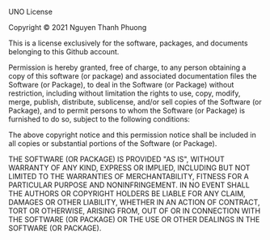 UNO License

Copyright © 2021 Nguyen Thanh Phuong

This is a license exclusively for the software, packages, and documents belonging to this Github account.

Permission is hereby granted, free of charge, to any person obtaining a copy of this software (or package) and associated documentation files the Software (or Package), to deal in the Software (or Package) without restriction, including without limitation the rights to use, copy, modify, merge, publish, distribute, sublicense, and/or sell copies of the Software (or Package), and to permit persons to whom the Software (or Package) is furnished to do so, subject to the following conditions:

The above copyright notice and this permission notice shall be included in all copies or substantial portions of the Software (or Package).

THE SOFTWARE (OR PACKAGE) IS PROVIDED "AS IS", WITHOUT WARRANTY OF ANY KIND, EXPRESS OR IMPLIED, INCLUDING BUT NOT LIMITED TO THE WARRANTIES OF MERCHANTABILITY, FITNESS FOR A PARTICULAR PURPOSE AND NONINFRINGEMENT. IN NO EVENT SHALL THE AUTHORS OR COPYRIGHT HOLDERS BE LIABLE FOR ANY CLAIM, DAMAGES OR OTHER LIABILITY, WHETHER IN AN ACTION OF CONTRACT, TORT OR OTHERWISE, ARISING FROM, OUT OF OR IN CONNECTION WITH THE SOFTWARE (OR PACKAGE) OR THE USE OR OTHER DEALINGS IN THE SOFTWARE (OR PACKAGE).
